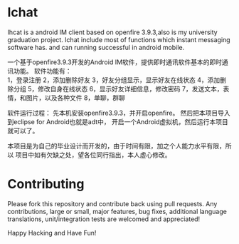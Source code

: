 Ichat
=====

Ihcat is a android IM client based  on openfire 3.9.3,also is my university graduation project.
Ichat include most of functions which  instant messaging software has.
and can running successful in android mobile.


一个基于openfire3.9.3开发的Android IM软件，提供即时通讯软件基本的即时通讯功能。
软件功能有：  
  1，登录注册 
  2，添加删除好友
  3，好友分组显示，显示好友在线状态
  4，添加删除分组
  5，修改自身在线状态
  6，显示好友详细信息，修改密码
  7，发送文本，表情，和图片，以及各种文件
  8，单聊，群聊
  
软件运行过程：
先本机安装openfire3.9.3，并开启openfire。
然后把本项目导入到eclipse for Android也就是adt中，
开启一个Android虚拟机，然后运行本项目就可以了。

本项目是为自己的毕业设计而开发的，由于时间有限，加之个人能力水平有限，所以
项目中如有欠缺之处，望各位同行指出，本人虚心修改。

Contributing
====
Please fork this repository and contribute back using pull requests.
Any contributions, large or small, major features, bug fixes, additional language translations, unit/integration tests are welcomed and appreciated!

Happy Hacking and Have Fun!

